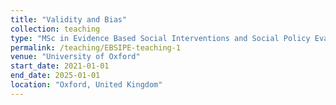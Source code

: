 ```yaml
---
title: "Validity and Bias"
collection: teaching
type: "MSc in Evidence Based Social Interventions and Social Policy Evaluation"
permalink: /teaching/EBSIPE-teaching-1
venue: "University of Oxford"
start_date: 2021-01-01
end_date: 2025-01-01
location: "Oxford, United Kingdom"
---
```

